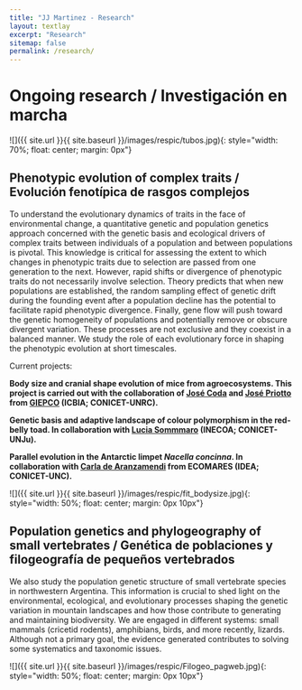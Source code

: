 ```yaml
---
title: "JJ Martinez - Research"
layout: textlay
excerpt: "Research"
sitemap: false
permalink: /research/
---
```


# Ongoing research / Investigación en marcha

![]({{ site.url }}{{ site.baseurl }}/images/respic/tubos.jpg){: style="width: 70%; float: center; margin: 0px"}

## Phenotypic evolution of complex traits / Evolución fenotípica de rasgos complejos

To understand the evolutionary dynamics of traits in the face of environmental change, a quantitative genetic and population genetics approach concerned with the genetic basis and ecological drivers of complex traits between individuals of a population and between populations is pivotal. This knowledge is critical for assessing the extent to which changes in phenotypic traits due to selection are passed from one generation to the next. However, rapid shifts or divergence of phenotypic traits do not necessarily involve selection. Theory predicts that when new populations are established, the random sampling effect of genetic drift during the founding event after a population decline has the potential to facilitate rapid phenotypic divergence. Finally, gene flow will push toward the genetic homogeneity of populations and potentially remove or obscure divergent variation. These processes are not exclusive and they coexist in a balanced manner. We study the role of each evolutionary force in shaping the phenotypic evolution at short timescales.

Current projects:

**Body size and cranial shape evolution of mice from agroecosystems. This project is carried out with the collaboration of [José Coda](https://www.researchgate.net/profile/Jose-Coda) and [José Priotto](https://www.researchgate.net/profile/Jose-Priotto) from [GIEPCO](https://giepcounrc.wixsite.com/giepco?lang=en) (ICBIA; CONICET-UNRC).**

**Genetic basis and adaptive landscape of colour polymorphism in the red-belly toad. In collaboration with [Lucia Sommmaro](https://www.researchgate.net/profile/Lucia-Sommaro-2) (INECOA; CONICET-UNJu).**

**Parallel evolution in the Antarctic limpet <em>Nacella concinna</em>. In collaboration with [Carla de Aranzamendi](https://www.researchgate.net/profile/Maria-Carla-De-Aranzamendi) from ECOMARES (IDEA; CONICET-UNC).**

![]({{ site.url }}{{ site.baseurl }}/images/respic/fit_bodysize.jpg){: style="width: 50%; float: center; margin: 0px  10px"}


## Population genetics and phylogeography of small vertebrates / Genética de poblaciones y filogeografía de pequeños vertebrados

We also study the population genetic structure of small vertebrate species in northwestern Argentina. This information is crucial to shed light on the environmental, ecological, and evolutionary processes shaping the genetic variation in mountain landscapes and how those contribute to generating and maintaining biodiversity. We are engaged in different systems: small mammals (cricetid rodents), amphibians, birds, and more recently, lizards. Although not a primary goal, the evidence generated contributes to solving some systematics and taxonomic issues.


![]({{ site.url }}{{ site.baseurl }}/images/respic/Filogeo_pagweb.jpg){: style="width: 50%; float: center; margin: 0px  10px"}
